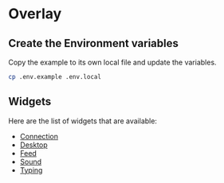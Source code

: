 # Overlay

## Create the Environment variables
Copy the example to its own local file and update the variables.
```sh
cp .env.example .env.local
```

## Widgets
Here are the list of widgets that are available:
- [Connection](https://overlay.boseriko.com/widget/connection)
- [Desktop](https://overlay.boseriko.com/widget/desktop)
- [Feed](https://overlay.boseriko.com/widget/feed)
- [Sound](https://overlay.boseriko.com/widget/sound)
- [Typing](https://overlay.boseriko.com/widget/typing)
